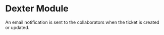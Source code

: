 # Dexter Module
An email notification is sent to the collaborators when the ticket is created or updated.